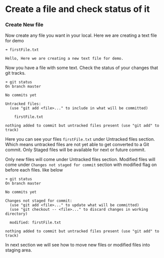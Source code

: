 # Create a file and check status of it

### Create New file

Now create any file you want in your local. Here we are creating a text file for demo

```text
➜ firstFile.txt

Hello, Here we are creating a new text file for demo.
```

Now you have a file with some text. Check the status of your changes that git tracks.

```text
➜ git status
On branch master

No commits yet

Untracked files:
  (use "git add <file>..." to include in what will be committed)

	firstFile.txt

nothing added to commit but untracked files present (use "git add" to track)
```

Here you can see your files `firstFile.txt`  under Untracked files section. Which means untracked files are not yet able to get converted to a Git commit. Only Staged files will be available for next or future commit.

Only new files will come under Untracked files section. Modified files will come under `Changes not staged for commit` section with modified flag on before each files. like below

```text
➜ git status
On branch master

No commits yet

Changes not staged for commit:
  (use "git add <file>..." to update what will be committed)
  (use "git checkout -- <file>..." to discard changes in working directory)
  
  modified: firstFile.txt
  
nothing added to commit but untracked files present (use "git add" to track)
```

In next section we will see how to move new files or modified files into staging area.

